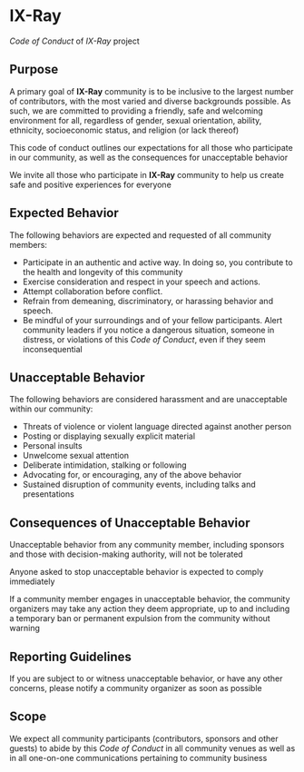 # IX-Ray

*Code of Conduct* of *IX-Ray* project

## Purpose

A primary goal of **IX-Ray** community is to be inclusive to the largest number of contributors, with the most varied and diverse backgrounds possible. As such, we are committed to providing a friendly, safe and welcoming environment for all, regardless of gender, sexual orientation, ability, ethnicity, socioeconomic status, and religion (or lack thereof)

This code of conduct outlines our expectations for all those who participate in our community, as well as the consequences for unacceptable behavior

We invite all those who participate in **IX-Ray** community to help us create safe and positive experiences for everyone

## Expected Behavior

The following behaviors are expected and requested of all community members:

- Participate in an authentic and active way. In doing so, you contribute to the health and longevity of this community
- Exercise consideration and respect in your speech and actions.
- Attempt collaboration before conflict.
- Refrain from demeaning, discriminatory, or harassing behavior and speech.
- Be mindful of your surroundings and of your fellow participants. Alert community leaders if you notice a dangerous situation, someone in distress, or violations of this *Code of Conduct*, even if they seem inconsequential

## Unacceptable Behavior

The following behaviors are considered harassment and are unacceptable within our community:

- Threats of violence or violent language directed against another person
- Posting or displaying sexually explicit material
- Personal insults
- Unwelcome sexual attention
- Deliberate intimidation, stalking or following
- Advocating for, or encouraging, any of the above behavior
- Sustained disruption of community events, including talks and presentations

## Consequences of Unacceptable Behavior

Unacceptable behavior from any community member, including sponsors and those with decision-making authority, will not be tolerated

Anyone asked to stop unacceptable behavior is expected to comply immediately

If a community member engages in unacceptable behavior, the community organizers may take any action they deem appropriate, up to and including a temporary ban or permanent expulsion from the community without warning

## Reporting Guidelines

If you are subject to or witness unacceptable behavior, or have any other concerns, please notify a community organizer as soon as possible

## Scope

We expect all community participants (contributors, sponsors and other guests) to abide by this *Code of Conduct* in all community venues as well as in all one-on-one communications pertaining to community business
